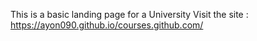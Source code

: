 This is a basic landing page for a University
Visit the site : https://ayon090.github.io/courses.github.com/
